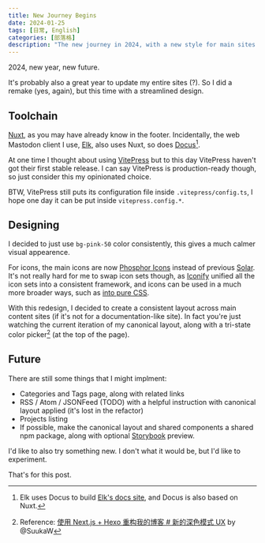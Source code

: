 ```yaml
---
title: New Journey Begins
date: 2024-01-25
tags: [日常, English]
categories: [部落格]
description: "The new journey in 2024, with a new style for main sites."
---
```


2024, new year, new future.

It's probably also a great year to update my entire sites (?).
So I did a remake (yes, again), but this time with a streamlined design.

## Toolchain

[Nuxt](https://nuxt.com), as you may have already know in the footer.
Incidentally, the web Mastodon client I use, [Elk](https://github.com/elk-zone/elk), also uses Nuxt, so does [Docus](https://docus.dev)[^1].

[^1]: Elk uses Docus to build [Elk's docs site](https://docs.elk.zone), and Docus is also based on Nuxt.

At one time I thought about using [VitePress](https://vitepress.dev) but to this day VitePress haven't got their first stable release. I can say VitePress is production-ready though, so just consider this my opinionated choice.

BTW, VitePress still puts its configuration file inside `.vitepress/config.ts`, I hope one day it can be put inside `vitepress.config.*`.

## Designing

I decided to just use `bg-pink-50` color consistently, this gives a much calmer visual appearence.

For icons, the main icons are now [Phosphor Icons](https://phosphoricons.com) instead of previous [Solar](https://solariconset.com). It's not really hard for me to swap icon sets though, as [Iconify](https://iconify.design) unified all the icon sets into a consistent framework, and icons can be used in a much more broader ways, such as [into pure CSS](https://antfu.me/posts/icons-in-pure-css).

With this redesign, I decided to create a consistent layout across main content sites
 (if it's not for a documentation-like site). In fact you're just watching the current iteration
of my canonical layout, along with a tri-state color picker[^2] (at the top of the page).

[^2]: Reference: [使用 Next.js + Hexo 重构我的博客 # 新的深色模式 UX](https://blog.skk.moe/post/use-nextjs-and-hexo-to-rebuild-my-blog/#Xin-De-Shen-Se-Mo-Shi-UX) by @SuukaW

## Future

There are still some things that I might implment:

* Categories and Tags page, along with related links
* RSS / Atom / JSONFeed (TODO) with a helpful instruction with canonical layout applied (it's lost in the refactor)
* Projects listing
* If possible, make the canonical layout and shared components a shared npm package, along with optional [Storybook](https://storybook.js.org) preview.

I'd like to also try something new. I don't what it would be, but I'd like to experiment.

That's for this post.
